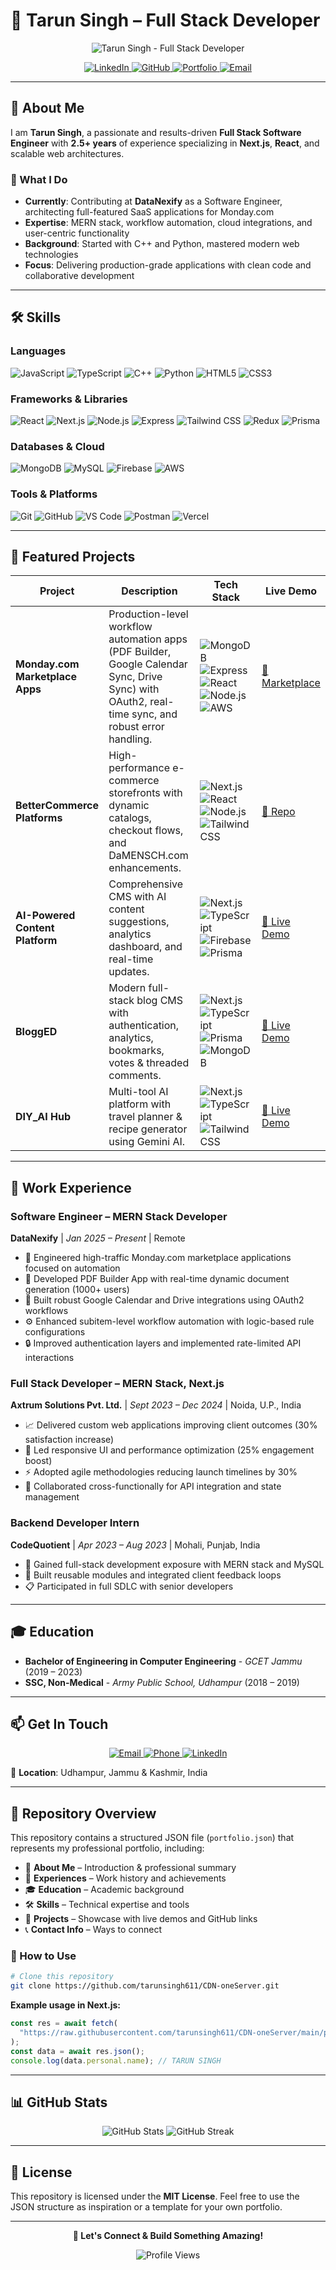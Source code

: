 # 💼 Tarun Singh – Full Stack Developer

<p align="center">
  <img src="https://readme-typing-svg.herokuapp.com?font=Fira+Code&weight=500&size=28&pause=1000&color=61DAFB&center=true&vCenter=true&width=600&height=100&lines=Full+Stack+Developer;MERN+%7C+Next.js+%7C+SaaS+%7C+Cloud;Building+Scalable+Web+Applications" alt="Tarun Singh - Full Stack Developer" />
</p>

<p align="center">
  <a href="https://linkedin.com/in/tarun-singh-rajput">
    <img src="https://img.shields.io/badge/LinkedIn-0077B5?style=for-the-badge&logo=linkedin&logoColor=white" alt="LinkedIn" />
  </a>
  <a href="https://github.com/tarunsingh611">
    <img src="https://img.shields.io/badge/GitHub-181717?style=for-the-badge&logo=github&logoColor=white" alt="GitHub" />
  </a>
  <a href="https://tarunsinghrajput.netlify.app">
    <img src="https://img.shields.io/badge/Portfolio-FF6B6B?style=for-the-badge&logo=todoist&logoColor=white" alt="Portfolio" />
  </a>
  <a href="mailto:tarunsrajput25@gmail.com">
    <img src="https://img.shields.io/badge/Email-D14836?style=for-the-badge&logo=gmail&logoColor=white" alt="Email" />
  </a>
</p>

---

## 🚀 About Me

I am **Tarun Singh**, a passionate and results-driven **Full Stack Software Engineer** with **2.5+ years** of experience specializing in **Next.js**, **React**, and scalable web architectures.

### 🎯 What I Do
- **Currently**: Contributing at **DataNexify** as a Software Engineer, architecting full-featured SaaS applications for Monday.com
- **Expertise**: MERN stack, workflow automation, cloud integrations, and user-centric functionality
- **Background**: Started with C++ and Python, mastered modern web technologies
- **Focus**: Delivering production-grade applications with clean code and collaborative development

---

## 🛠️ Skills

### **Languages**
![JavaScript](https://img.shields.io/badge/JavaScript-F7DF1E?style=for-the-badge&logo=javascript&logoColor=black)
![TypeScript](https://img.shields.io/badge/TypeScript-007ACC?style=for-the-badge&logo=typescript&logoColor=white)
![C++](https://img.shields.io/badge/C++-00599C?style=for-the-badge&logo=c%2B%2B&logoColor=white)
![Python](https://img.shields.io/badge/Python-3776AB?style=for-the-badge&logo=python&logoColor=white)
![HTML5](https://img.shields.io/badge/HTML5-E34F26?style=for-the-badge&logo=html5&logoColor=white)
![CSS3](https://img.shields.io/badge/CSS3-1572B6?style=for-the-badge&logo=css3&logoColor=white)

### **Frameworks & Libraries**
![React](https://img.shields.io/badge/React-20232A?style=for-the-badge&logo=react&logoColor=61DAFB)
![Next.js](https://img.shields.io/badge/Next.js-000000?style=for-the-badge&logo=next.js&logoColor=white)
![Node.js](https://img.shields.io/badge/Node.js-339933?style=for-the-badge&logo=nodedotjs&logoColor=white)
![Express](https://img.shields.io/badge/Express-000000?style=for-the-badge&logo=express&logoColor=white)
![Tailwind CSS](https://img.shields.io/badge/Tailwind_CSS-38B2AC?style=for-the-badge&logo=tailwind-css&logoColor=white)
![Redux](https://img.shields.io/badge/Redux-593D88?style=for-the-badge&logo=redux&logoColor=white)
![Prisma](https://img.shields.io/badge/Prisma-2D3748?style=for-the-badge&logo=prisma&logoColor=white)

### **Databases & Cloud**
![MongoDB](https://img.shields.io/badge/MongoDB-47A248?style=for-the-badge&logo=mongodb&logoColor=white)
![MySQL](https://img.shields.io/badge/MySQL-4479A1?style=for-the-badge&logo=mysql&logoColor=white)
![Firebase](https://img.shields.io/badge/Firebase-FFCA28?style=for-the-badge&logo=firebase&logoColor=black)
![AWS](https://img.shields.io/badge/AWS-232F3E?style=for-the-badge&logo=amazon-aws&logoColor=FF9900)

### **Tools & Platforms**
![Git](https://img.shields.io/badge/Git-F05032?style=for-the-badge&logo=git&logoColor=white)
![GitHub](https://img.shields.io/badge/GitHub-181717?style=for-the-badge&logo=github&logoColor=white)
![VS Code](https://img.shields.io/badge/VS_Code-007ACC?style=for-the-badge&logo=visual-studio-code&logoColor=white)
![Postman](https://img.shields.io/badge/Postman-FF6C37?style=for-the-badge&logo=postman&logoColor=white)
![Vercel](https://img.shields.io/badge/Vercel-000000?style=for-the-badge&logo=vercel&logoColor=white)

---

## 🚀 Featured Projects

| Project | Description | Tech Stack | Live Demo |
|---------|-------------|------------|-----------|
| **Monday.com Marketplace Apps** | Production-level workflow automation apps (PDF Builder, Google Calendar Sync, Drive Sync) with OAuth2, real-time sync, and robust error handling. | ![MongoDB](https://img.shields.io/badge/MongoDB-47A248?style=flat&logo=mongodb&logoColor=white) ![Express](https://img.shields.io/badge/Express-000000?style=flat&logo=express&logoColor=white) ![React](https://img.shields.io/badge/React-20232A?style=flat&logo=react&logoColor=61DAFB) ![Node.js](https://img.shields.io/badge/Node.js-339933?style=flat&logo=nodedotjs&logoColor=white) ![AWS](https://img.shields.io/badge/AWS-232F3E?style=flat&logo=amazon-aws&logoColor=FF9900) | [🔗 Marketplace](https://auth.monday.com/oauth2/authorize?client_id=010a3d838d0ce26bf5d9702e999ff836&response_type=install) |
| **BetterCommerce Platforms** | High-performance e-commerce storefronts with dynamic catalogs, checkout flows, and DaMENSCH.com enhancements. | ![Next.js](https://img.shields.io/badge/Next.js-000000?style=flat&logo=next.js&logoColor=white) ![React](https://img.shields.io/badge/React-20232A?style=flat&logo=react&logoColor=61DAFB) ![Node.js](https://img.shields.io/badge/Node.js-339933?style=flat&logo=nodedotjs&logoColor=white) ![Tailwind CSS](https://img.shields.io/badge/Tailwind_CSS-38B2AC?style=flat&logo=tailwind-css&logoColor=white) | [🔗 Repo](https://github.com/better-commerce/betterstorefront?tab=readme-ov-file) |
| **AI-Powered Content Platform** | Comprehensive CMS with AI content suggestions, analytics dashboard, and real-time updates. | ![Next.js](https://img.shields.io/badge/Next.js-000000?style=flat&logo=next.js&logoColor=white) ![TypeScript](https://img.shields.io/badge/TypeScript-007ACC?style=flat&logo=typescript&logoColor=white) ![Firebase](https://img.shields.io/badge/Firebase-FFCA28?style=flat&logo=firebase&logoColor=black) ![Prisma](https://img.shields.io/badge/Prisma-2D3748?style=flat&logo=prisma&logoColor=white) | [🔗 Live Demo](https://content-platform-pink.vercel.app) |
| **BloggED** | Modern full-stack blog CMS with authentication, analytics, bookmarks, votes & threaded comments. | ![Next.js](https://img.shields.io/badge/Next.js-000000?style=flat&logo=next.js&logoColor=white) ![TypeScript](https://img.shields.io/badge/TypeScript-007ACC?style=flat&logo=typescript&logoColor=white) ![Prisma](https://img.shields.io/badge/Prisma-2D3748?style=flat&logo=prisma&logoColor=white) ![MongoDB](https://img.shields.io/badge/MongoDB-47A248?style=flat&logo=mongodb&logoColor=white) | [🔗 Live Demo](https://blogg-ed.vercel.app) |
| **DIY_AI Hub** | Multi-tool AI platform with travel planner & recipe generator using Gemini AI. | ![Next.js](https://img.shields.io/badge/Next.js-000000?style=flat&logo=next.js&logoColor=white) ![TypeScript](https://img.shields.io/badge/TypeScript-007ACC?style=flat&logo=typescript&logoColor=white) ![Tailwind CSS](https://img.shields.io/badge/Tailwind_CSS-38B2AC?style=flat&logo=tailwind-css&logoColor=white) | [🔗 Live Demo](https://diy-ai-opal.vercel.app/) |

---

## 💼 Work Experience

### **Software Engineer – MERN Stack Developer**
**DataNexify** | *Jan 2025 – Present* | Remote
- 🚀 Engineered high-traffic Monday.com marketplace applications focused on automation
- 📄 Developed PDF Builder App with real-time dynamic document generation (1000+ users)
- 🔗 Built robust Google Calendar and Drive integrations using OAuth2 workflows
- ⚙️ Enhanced subitem-level workflow automation with logic-based rule configurations
- 🔒 Improved authentication layers and implemented rate-limited API interactions

### **Full Stack Developer – MERN Stack, Next.js**
**Axtrum Solutions Pvt. Ltd.** | *Sept 2023 – Dec 2024* | Noida, U.P., India
- 📈 Delivered custom web applications improving client outcomes (30% satisfaction increase)
- 🎨 Led responsive UI and performance optimization (25% engagement boost)
- ⚡ Adopted agile methodologies reducing launch timelines by 30%
- 🤝 Collaborated cross-functionally for API integration and state management

### **Backend Developer Intern**
**CodeQuotient** | *Apr 2023 – Aug 2023* | Mohali, Punjab, India
- 🔧 Gained full-stack development exposure with MERN stack and MySQL
- 🧩 Built reusable modules and integrated client feedback loops
- 📋 Participated in full SDLC with senior developers

---

## 🎓 Education

- **Bachelor of Engineering in Computer Engineering** - *GCET Jammu* (2019 – 2023)
- **SSC, Non-Medical** - *Army Public School, Udhampur* (2018 – 2019)

---

## 📫 Get In Touch

<p align="center">
  <a href="mailto:tarunsrajput25@gmail.com">
    <img src="https://img.shields.io/badge/Email-tarunsrajput25%40gmail.com-D14836?style=for-the-badge&logo=gmail&logoColor=white" alt="Email" />
  </a>
  <a href="tel:+917006072897">
    <img src="https://img.shields.io/badge/Phone-%2B91%207006072897-25D366?style=for-the-badge&logo=whatsapp&logoColor=white" alt="Phone" />
  </a>
  <a href="https://linkedin.com/in/tarun-singh-rajput">
    <img src="https://img.shields.io/badge/LinkedIn-Tarun%20Singh-0077B5?style=for-the-badge&logo=linkedin&logoColor=white" alt="LinkedIn" />
  </a>
</p>

📍 **Location**: Udhampur, Jammu & Kashmir, India

---

## 📂 Repository Overview

This repository contains a structured JSON file (`portfolio.json`) that represents my professional portfolio, including:

- 👤 **About Me** – Introduction & professional summary
- 💼 **Experiences** – Work history and achievements
- 🎓 **Education** – Academic background
- 🛠️ **Skills** – Technical expertise and tools
- 🚀 **Projects** – Showcase with live demos and GitHub links
- 📞 **Contact Info** – Ways to connect

### 🌟 How to Use

```bash
# Clone this repository
git clone https://github.com/tarunsingh611/CDN-oneServer.git
```

**Example usage in Next.js:**
```javascript
const res = await fetch(
  "https://raw.githubusercontent.com/tarunsingh611/CDN-oneServer/main/portfolio.json"
);
const data = await res.json();
console.log(data.personal.name); // TARUN SINGH
```

---

## 📊 GitHub Stats

<p align="center">
  <img src="https://github-readme-stats.vercel.app/api?username=tarunsingh611&show_icons=true&theme=radical" alt="GitHub Stats" />
  <img src="https://github-readme-streak-stats.herokuapp.com/?user=tarunsingh611&theme=radical" alt="GitHub Streak" />
</p>

---

## 📝 License

This repository is licensed under the **MIT License**. Feel free to use the JSON structure as inspiration or a template for your own portfolio.

---

<p align="center">
  <strong>🚀 Let's Connect & Build Something Amazing!</strong>
</p>

<p align="center">
  <img src="https://komarev.com/ghpvc/?username=tarunsingh611&style=flat-square&color=blue" alt="Profile Views" />
</p>
